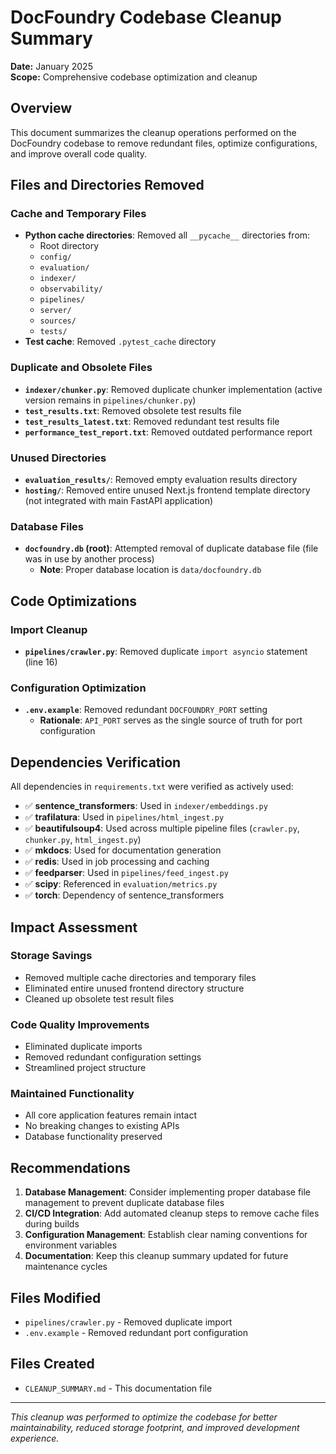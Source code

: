 # DocFoundry Codebase Cleanup Summary

**Date:** January 2025  
**Scope:** Comprehensive codebase optimization and cleanup

## Overview

This document summarizes the cleanup operations performed on the DocFoundry codebase to remove redundant files, optimize configurations, and improve overall code quality.

## Files and Directories Removed

### Cache and Temporary Files
- **Python cache directories**: Removed all `__pycache__` directories from:
  - Root directory
  - `config/`
  - `evaluation/`
  - `indexer/`
  - `observability/`
  - `pipelines/`
  - `server/`
  - `sources/`
  - `tests/`
- **Test cache**: Removed `.pytest_cache` directory

### Duplicate and Obsolete Files
- **`indexer/chunker.py`**: Removed duplicate chunker implementation (active version remains in `pipelines/chunker.py`)
- **`test_results.txt`**: Removed obsolete test results file
- **`test_results_latest.txt`**: Removed redundant test results file
- **`performance_test_report.txt`**: Removed outdated performance report

### Unused Directories
- **`evaluation_results/`**: Removed empty evaluation results directory
- **`hosting/`**: Removed entire unused Next.js frontend template directory (not integrated with main FastAPI application)

### Database Files
- **`docfoundry.db` (root)**: Attempted removal of duplicate database file (file was in use by another process)
  - **Note**: Proper database location is `data/docfoundry.db`

## Code Optimizations

### Import Cleanup
- **`pipelines/crawler.py`**: Removed duplicate `import asyncio` statement (line 16)

### Configuration Optimization
- **`.env.example`**: Removed redundant `DOCFOUNDRY_PORT` setting
  - **Rationale**: `API_PORT` serves as the single source of truth for port configuration

## Dependencies Verification

All dependencies in `requirements.txt` were verified as actively used:

- ✅ **sentence_transformers**: Used in `indexer/embeddings.py`
- ✅ **trafilatura**: Used in `pipelines/html_ingest.py`
- ✅ **beautifulsoup4**: Used across multiple pipeline files (`crawler.py`, `chunker.py`, `html_ingest.py`)
- ✅ **mkdocs**: Used for documentation generation
- ✅ **redis**: Used in job processing and caching
- ✅ **feedparser**: Used in `pipelines/feed_ingest.py`
- ✅ **scipy**: Referenced in `evaluation/metrics.py`
- ✅ **torch**: Dependency of sentence_transformers

## Impact Assessment

### Storage Savings
- Removed multiple cache directories and temporary files
- Eliminated entire unused frontend directory structure
- Cleaned up obsolete test result files

### Code Quality Improvements
- Eliminated duplicate imports
- Removed redundant configuration settings
- Streamlined project structure

### Maintained Functionality
- All core application features remain intact
- No breaking changes to existing APIs
- Database functionality preserved

## Recommendations

1. **Database Management**: Consider implementing proper database file management to prevent duplicate database files
2. **CI/CD Integration**: Add automated cleanup steps to remove cache files during builds
3. **Configuration Management**: Establish clear naming conventions for environment variables
4. **Documentation**: Keep this cleanup summary updated for future maintenance cycles

## Files Modified

- `pipelines/crawler.py` - Removed duplicate import
- `.env.example` - Removed redundant port configuration

## Files Created

- `CLEANUP_SUMMARY.md` - This documentation file

---

*This cleanup was performed to optimize the codebase for better maintainability, reduced storage footprint, and improved development experience.*